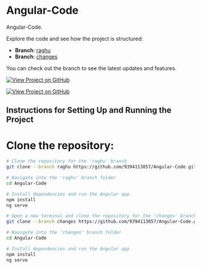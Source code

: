 # Angular-Code

Angular-Code.

Explore the code and see how the project is structured:

- **Branch**: [raghu](https://github.com/9394113857/Angular-Code/tree/raghu)
- **Branch**: [changes](https://github.com/9394113857/Angular-Code/tree/changes)


You can check out the branch to see the latest updates and features.

[![View Project on GitHub](https://img.shields.io/badge/Branch_raghu-blue?style=for-the-badge&logo=github)](https://github.com/9394113857/Angular-Code/tree/raghu)

[![View Project on GitHub](https://img.shields.io/badge/Branch_changes-blue?style=for-the-badge&logo=github)](https://github.com/9394113857/Angular-Code/tree/changes)


## Instructions for Setting Up and Running the Project

# Clone the repository:
```bash
# Clone the repository for the 'raghu' branch
git clone --branch raghu https://github.com/9394113857/Angular-Code.git

# Navigate into the 'raghu' branch folder
cd Angular-Code

# Install dependencies and run the Angular app
npm install
ng serve

# Open a new terminal and clone the repository for the 'changes' branch
git clone --branch changes https://github.com/9394113857/Angular-Code.git

# Navigate into the 'changes' branch folder
cd Angular-Code

# Install dependencies and run the Angular app
npm install
ng serve

   
